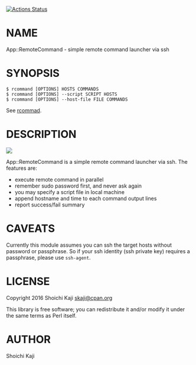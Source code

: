 [![Actions Status](https://github.com/skaji/App-RemoteCommand/actions/workflows/test.yml/badge.svg)](https://github.com/skaji/App-RemoteCommand/actions)

# NAME

App::RemoteCommand - simple remote command launcher via ssh

# SYNOPSIS

    $ rcommand [OPTIONS] HOSTS COMMANDS
    $ rcommand [OPTIONS] --script SCRIPT HOSTS
    $ rcommand [OPTIONS] --host-file FILE COMMANDS

See [rcommad](https://metacpan.org/pod/distribution/App-RemoteCommand/script/rcommand).

# DESCRIPTION

<div>
    <a href="https://asciinema.org/a/119109?autoplay=1" target="_blank"><img src="https://asciinema.org/a/119109.png" alto="usage" /></a>
</div>

App::RemoteCommand is a simple remote command launcher via ssh. The features are:

- execute remote command in parallel
- remember sudo password first, and never ask again
- you may specify a script file in local machine
- append hostname and time to each command output lines
- report success/fail summary

# CAVEATS

Currently this module assumes you can ssh the target hosts
without password or passphrase.
So if your ssh identity (ssh private key) requires a passphrase,
please use `ssh-agent`.

# LICENSE

Copyright 2016 Shoichi Kaji <skaji@cpan.org>

This library is free software; you can redistribute it and/or modify it under the same terms as Perl itself.

# AUTHOR

Shoichi Kaji

